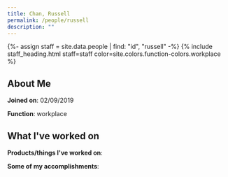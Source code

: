 ```yaml
---
title: Chan, Russell
permalink: /people/russell
description: ""
---
```


{%- assign staff = site.data.people | find: "id", "russell" -%}
{% include staff_heading.html staff=staff color=site.colors.function-colors.workplace %}

## About Me

**Joined on**: 02/09/2019

**Function**: workplace

## What I've worked on

**Products/things I've worked on**:


**Some of my accomplishments**:

